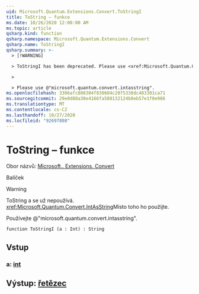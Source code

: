 ```yaml
---
uid: Microsoft.Quantum.Extensions.Convert.ToStringI
title: ToString – funkce
ms.date: 10/26/2020 12:00:00 AM
ms.topic: article
qsharp.kind: function
qsharp.namespace: Microsoft.Quantum.Extensions.Convert
qsharp.name: ToStringI
qsharp.summary: >-
  > [!WARNING]

  > ToStringI has been deprecated. Please use <xref:Microsoft.Quantum.Convert.IntAsString> instead.

  >

  > Please use @"microsoft.quantum.convert.intasstring".
ms.openlocfilehash: 3306afc808304f830604c2075338dc483301ca71
ms.sourcegitcommit: 29e0d88a30e4166fa580132124b0eb57e1f0e986
ms.translationtype: MT
ms.contentlocale: cs-CZ
ms.lasthandoff: 10/27/2020
ms.locfileid: "92697808"
---
```

# <a name="tostringi-function"></a>ToString – funkce

Obor názvů: [Microsoft.. Extensions. Convert](xref:Microsoft.Quantum.Extensions.Convert)

Balíček [](https://nuget.org/packages/)


> [!WARNING]
> ToString a se už nepoužívá. <xref:Microsoft.Quantum.Convert.IntAsString>Místo toho ho použijte.
>
> Používejte @"microsoft.quantum.convert.intasstring".



```qsharp
function ToStringI (a : Int) : String
```


## <a name="input"></a>Vstup

### <a name="a--int"></a>a: [int](xref:microsoft.quantum.lang-ref.int)





## <a name="output--string"></a>Výstup: [řetězec](xref:microsoft.quantum.lang-ref.string)

